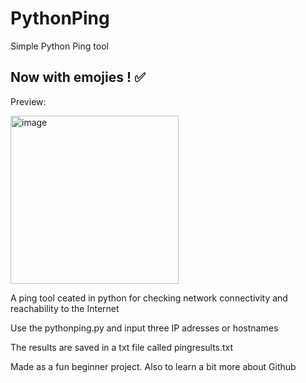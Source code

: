 # PythonPing
Simple Python Ping tool

## Now with emojies ! ✅

Preview:

<img width="269" alt="image" src="https://github.com/Hellestyle/PythonPing/assets/57177898/8d5a514a-a7be-4e73-a9fb-26223e8dbc17">


A ping tool ceated in python for checking network connectivity and reachability to the Internet

Use the pythonping.py and input three IP adresses or hostnames

The results are saved in a txt file called pingresults.txt


Made as a fun beginner project. Also to learn a bit more about Github
